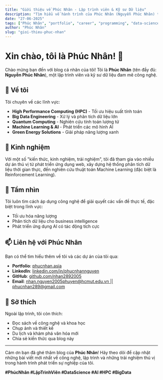 ```yaml
---
title: "Giới thiệu về Phúc Nhân - Lập trình viên & Kỹ sư Dữ liệu"
description: "Tìm hiểu về hành trình của Phúc Nhân (Nguyễn Phúc Nhân) trong lĩnh vực lập trình, HPC, Big Data và AI."
date: "27-06-2025"
tags: ["Phúc Nhân", "portfolio", "career", "programming", "data-science", "AI", "HPC"]
author: "Phúc Nhân"
slug: "gioi-thieu-phuc-nhan"
---
```


# Xin chào, tôi là Phúc Nhân! 👋

Chào mừng bạn đến với blog cá nhân của tôi! Tôi là **Phúc Nhân** (tên đầy đủ: **Nguyễn Phúc Nhân**), một lập trình viên và kỹ sư dữ liệu đam mê công nghệ.

## 🚀 Về tôi

Tôi chuyên về các lĩnh vực:

- **High Performance Computing (HPC)** - Tối ưu hiệu suất tính toán
- **Big Data Engineering** - Xử lý và phân tích dữ liệu lớn  
- **Quantum Computing** - Nghiên cứu tính toán lượng tử
- **Machine Learning & AI** - Phát triển các mô hình AI
- **Green Energy Solutions** - Giải pháp năng lượng xanh

## 💼 Kinh nghiệm

Với một số "kiến thức, kinh nghiệm, trải nghiệm", tôi đã tham gia vào nhiều dự án thú vị từ phát triển ứng dụng web, xây dựng hệ thống phân tích dữ liệu thời gian thực, đến nghiên cứu thuật toán Machine Learning (đặc biệt là Reinforcement Learning).

## 🎯 Tầm nhìn

Tôi luôn tìm cách áp dụng công nghệ để giải quyết các vấn đề thực tế, đặc biệt trong lĩnh vực:
- Tối ưu hóa năng lượng
- Phân tích dữ liệu cho business intelligence
- Phát triển ứng dụng AI có tác động tích cực

## 📫 Liên hệ với Phúc Nhân

Bạn có thể tìm hiểu thêm về tôi và các dự án của tôi qua:

- **Portfolio**: [phucnhan.asia](https://phucnhan.asia)
- **LinkedIn**: [linkedin.com/in/phucnhannguyen](https://linkedin.com/in/phucnhannguyen)  
- **GitHub**: [github.com/nhan2892005](https://github.com/nhan2892005)
- **Email**: [nhan.nguyen2005phuyen@hcmut.edu.vn || phucnhan289@gmail.com](mailto:nhan.nguyen2005phuyen@hcmut.edu.vn)

## 🎨 Sở thích

Ngoài lập trình, tôi còn thích:
- Đọc sách về công nghệ và khoa học
- Chụp ảnh và thiết kế
- Du lịch và khám phá văn hóa mới
- Chia sẻ kiến thức qua blog này

---

Cảm ơn bạn đã ghé thăm blog của **Phúc Nhân**! Hãy theo dõi để cập nhật những bài viết mới nhất về công nghệ, lập trình và những trải nghiệm thú vị trong hành trình phát triển sự nghiệp của tôi.

**#PhúcNhân #LậpTrìnhViên #DataScience #AI #HPC #BigData**
